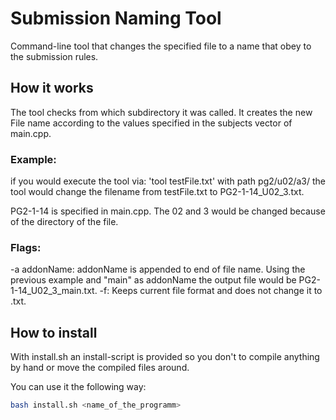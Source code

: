 # Submission Naming Tool
Command-line tool that changes the specified file to a name that obey to the submission rules.

## How it works
The tool checks from which subdirectory it was called.
It creates the new File name according to the values specified in the subjects vector of main.cpp. 

### Example: 
if you would execute the tool via: 'tool testFile.txt' with path pg2/u02/a3/ the tool would change the filename from testFile.txt to PG2-1-14_U02_3.txt.

PG2-1-14 is specified in main.cpp. The 02 and 3 would be changed because of the directory of the file.


### Flags:
-a addonName: addonName is appended to end of file name. Using the previous example and "main" as addonName the output file would be PG2-1-14_U02_3_main.txt. 
-f: Keeps current file format and does not change it to .txt.

## How to install

With install.sh an install-script is provided so you don't to compile anything by hand or move the compiled files around.

You can use it the following way:
```bash
bash install.sh <name_of_the_programm>
```



